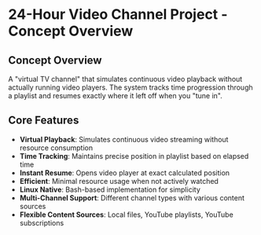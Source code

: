 # 24-Hour Video Channel Project - Concept Overview

## Concept Overview

A "virtual TV channel" that simulates continuous video playback without actually running video players. The system tracks time progression through a playlist and resumes exactly where it left off when you "tune in".

## Core Features

- **Virtual Playback**: Simulates continuous video streaming without resource consumption
- **Time Tracking**: Maintains precise position in playlist based on elapsed time
- **Instant Resume**: Opens video player at exact calculated position
- **Efficient**: Minimal resource usage when not actively watched
- **Linux Native**: Bash-based implementation for simplicity
- **Multi-Channel Support**: Different channel types with various content sources
- **Flexible Content Sources**: Local files, YouTube playlists, YouTube subscriptions
